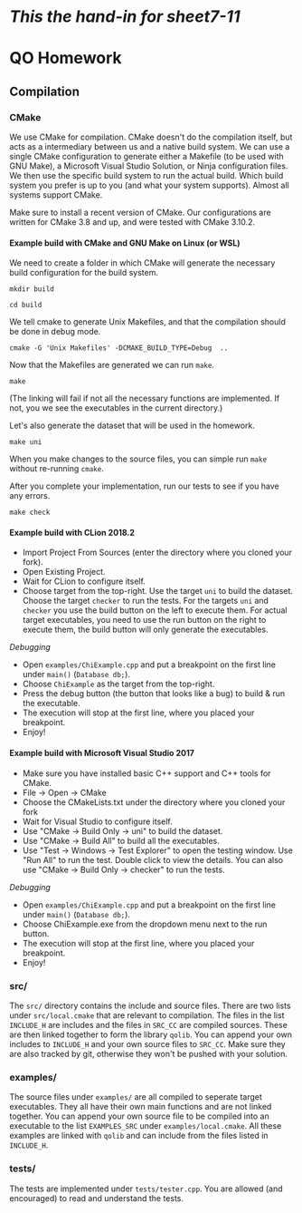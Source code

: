 # ***This the hand-in for sheet7-11***

# QO Homework

## Compilation

### CMake

We use CMake for compilation. CMake doesn't do the compilation itself, but acts as a intermediary between us and a native build system. We can use a single CMake configuration to generate either a Makefile (to be used with GNU Make), a Microsoft Visual Studio Solution, or Ninja configuration files. We then use the specific build system to run the actual build. Which build system you prefer is up to you (and what your system supports). Almost all systems support CMake.

Make sure to install a recent version of CMake. Our configurations are written for CMake 3.8 and up, and were tested with CMake 3.10.2.

#### Example build with CMake and GNU Make on Linux (or WSL)

We need to create a folder in which CMake will generate the necessary build configuration for the build system.

`mkdir build`

`cd build`

We tell cmake to generate Unix Makefiles, and that the compilation should be done in debug mode.

`cmake -G 'Unix Makefiles' -DCMAKE_BUILD_TYPE=Debug  ..`

Now that the Makefiles are generated we can run `make`.

`make`

(The linking will fail if not all the necessary functions are implemented. If not, you we see the executables in the current directory.)

Let's also generate the dataset that will be used in the homework.

`make uni`

When you make changes to the source files, you can simple run `make` without re-running `cmake`.

After you complete your implementation, run our tests to see if you have any errors.

`make check`

#### Example build with CLion 2018.2

* Import Project From Sources (enter the directory where you cloned your fork).
* Open Existing Project.
* Wait for CLion to configure itself.
* Choose target from the top-right. Use the target `uni` to build the dataset. Choose the target `checker` to run the tests.  For the targets `uni` and `checker` you use the build button on the left to execute them. For actual target executables, you need to use the run button on the right to execute them, the build button will only generate the executables.

_Debugging_

* Open `examples/ChiExample.cpp` and put a breakpoint on the first line under `main()` (`Database db;`).
* Choose `ChiExample` as the target from the top-right.
* Press the debug button (the button that looks like a bug) to build & run the executable.
* The execution will stop at the first line, where you placed your breakpoint.
* Enjoy!

#### Example build with Microsoft Visual Studio 2017

* Make sure you have installed basic C++ support and C++ tools for CMake.
* File -> Open -> CMake
* Choose the CMakeLists.txt under the directory where you cloned your fork
* Wait for Visual Studio to configure itself.
* Use "CMake -> Build Only -> uni" to build the dataset.
* Use "CMake -> Build All" to build all the executables.
* Use "Test -> Windows -> Test Explorer" to open the testing window. Use "Run All" to run the test. Double click to view the details. You can also use "CMake -> Build Only -> checker" to run the tests.

_Debugging_

* Open `examples/ChiExample.cpp` and put a breakpoint on the first line under `main()` (`Database db;`).
* Choose ChiExample.exe from the dropdown menu next to the run button.
* The execution will stop at the first line, where you placed your breakpoint.
* Enjoy!

### src/

The `src/` directory contains the include and source files. There are two lists under `src/local.cmake` that are relevant to compilation. The files in the list `INCLUDE_H` are includes and the files in `SRC_CC` are compiled sources. These are then linked together to form the library `qolib`. You can append your own includes to `INCLUDE_H` and your own source files to `SRC_CC`. Make sure they are also tracked by git, otherwise they won't be pushed with your solution.

### examples/

The source files under `examples/` are all compiled to seperate target executables. They all have their own main functions and are not linked together. You can append your own source file to be compiled into an executable to the list `EXAMPLES_SRC` under `examples/local.cmake`. All these examples are linked with `qolib` and can include from the files listed in `INCLUDE_H`.

### tests/

The tests are implemented under `tests/tester.cpp`. You are allowed (and encouraged) to read and understand the tests.
